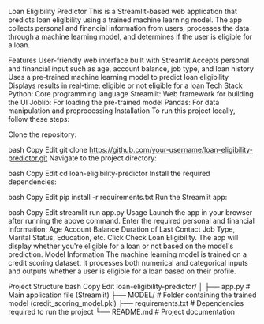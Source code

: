 Loan Eligibility Predictor
This is a Streamlit-based web application that predicts loan eligibility using a trained machine learning model. The app collects personal and financial information from users, processes the data through a machine learning model, and determines if the user is eligible for a loan.

Features
User-friendly web interface built with Streamlit
Accepts personal and financial input such as age, account balance, job type, and loan history
Uses a pre-trained machine learning model to predict loan eligibility
Displays results in real-time: eligible or not eligible for a loan
Tech Stack
Python: Core programming language
Streamlit: Web framework for building the UI
Joblib: For loading the pre-trained model
Pandas: For data manipulation and preprocessing
Installation
To run this project locally, follow these steps:

Clone the repository:

bash
Copy
Edit
git clone https://github.com/your-username/loan-eligibility-predictor.git
Navigate to the project directory:

bash
Copy
Edit
cd loan-eligibility-predictor
Install the required dependencies:

bash
Copy
Edit
pip install -r requirements.txt
Run the Streamlit app:

bash
Copy
Edit
streamlit run app.py
Usage
Launch the app in your browser after running the above command.
Enter the required personal and financial information:
Age
Account Balance
Duration of Last Contact
Job Type, Marital Status, Education, etc.
Click Check Loan Eligibility.
The app will display whether you're eligible for a loan or not based on the model's prediction.
Model Information
The machine learning model is trained on a credit scoring dataset. It processes both numerical and categorical inputs and outputs whether a user is eligible for a loan based on their profile.

Project Structure
bash
Copy
Edit
loan-eligibility-predictor/
│
├── app.py                # Main application file (Streamlit)
├── MODEL/                # Folder containing the trained model (credit_scoring_model.pkl)
├── requirements.txt      # Dependencies required to run the project
└── README.md             # Project documentation
